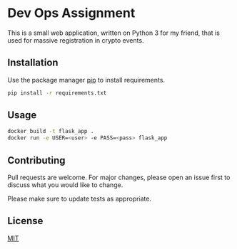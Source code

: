 # Dev Ops Assignment

This is a small web application, written on Python 3 for my friend, that is used for massive registration in crypto events.

## Installation

Use the package manager [pip](https://pip.pypa.io/en/stable/) to install requirements.

```bash
pip install -r requirements.txt
```

## Usage

```bash
docker build -t flask_app .
docker run -e USER=<user> -e PASS=<pass> flask_app
```

## Contributing
Pull requests are welcome. For major changes, please open an issue first to discuss what you would like to change.

Please make sure to update tests as appropriate.

## License
[MIT](https://choosealicense.com/licenses/mit/)